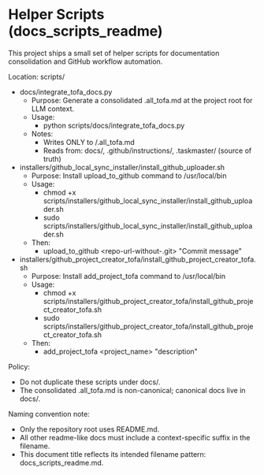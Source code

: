 # Helper Scripts (docs_scripts_readme)

This project ships a small set of helper scripts for documentation consolidation and GitHub workflow automation.

Location: scripts/

- docs/integrate_tofa_docs.py
  - Purpose: Generate a consolidated .all_tofa.md at the project root for LLM context.
  - Usage:
    - python scripts/docs/integrate_tofa_docs.py
  - Notes:
    - Writes ONLY to /.all_tofa.md
    - Reads from: docs/, .github/instructions/, .taskmaster/ (source of truth)
- installers/github_local_sync_installer/install_github_uploader.sh
  - Purpose: Install upload_to_github command to /usr/local/bin
  - Usage:
    - chmod +x scripts/installers/github_local_sync_installer/install_github_uploader.sh
    - sudo scripts/installers/github_local_sync_installer/install_github_uploader.sh
  - Then:
    - upload_to_github <repo-url-without-.git> "Commit message"
- installers/github_project_creator_tofa/install_github_project_creator_tofa.sh
  - Purpose: Install add_project_tofa command to /usr/local/bin
  - Usage:
    - chmod +x scripts/installers/github_project_creator_tofa/install_github_project_creator_tofa.sh
    - sudo scripts/installers/github_project_creator_tofa/install_github_project_creator_tofa.sh
  - Then:
    - add_project_tofa <template-repo> <project_name> "description"

Policy:
- Do not duplicate these scripts under docs/.
- The consolidated .all_tofa.md is non-canonical; canonical docs live in docs/.

Naming convention note:
- Only the repository root uses README.md.
- All other readme-like docs must include a context-specific suffix in the filename.
- This document title reflects its intended filename pattern: docs_scripts_readme.md.
